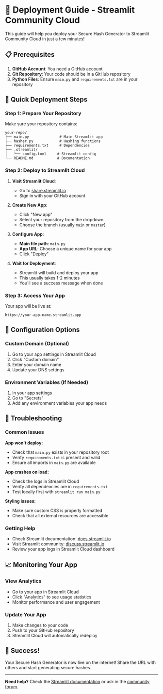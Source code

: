 # 🚀 Deployment Guide - Streamlit Community Cloud

This guide will help you deploy your Secure Hash Generator to Streamlit Community Cloud in just a few minutes!

## 📋 Prerequisites

1. **GitHub Account**: You need a GitHub account
2. **Git Repository**: Your code should be in a GitHub repository
3. **Python Files**: Ensure `main.py` and `requirements.txt` are in your repository

## 🎯 Quick Deployment Steps

### Step 1: Prepare Your Repository
Make sure your repository contains:
```
your-repo/
├── main.py              # Main Streamlit app
├── hasher.py            # Hashing functions
├── requirements.txt     # Dependencies
├── .streamlit/
│   └── config.toml     # Streamlit config
└── README.md           # Documentation
```

### Step 2: Deploy to Streamlit Cloud

1. **Visit Streamlit Cloud**:
   - Go to [share.streamlit.io](https://share.streamlit.io)
   - Sign in with your GitHub account

2. **Create New App**:
   - Click "New app"
   - Select your repository from the dropdown
   - Choose the branch (usually `main` or `master`)

3. **Configure App**:
   - **Main file path**: `main.py`
   - **App URL**: Choose a unique name for your app
   - Click "Deploy"

4. **Wait for Deployment**:
   - Streamlit will build and deploy your app
   - This usually takes 1-2 minutes
   - You'll see a success message when done

### Step 3: Access Your App
Your app will be live at:
```
https://your-app-name.streamlit.app
```

## 🔧 Configuration Options

### Custom Domain (Optional)
1. Go to your app settings in Streamlit Cloud
2. Click "Custom domain"
3. Enter your domain name
4. Update your DNS settings

### Environment Variables (If Needed)
1. In your app settings
2. Go to "Secrets"
3. Add any environment variables your app needs

## 🐛 Troubleshooting

### Common Issues

**App won't deploy:**
- Check that `main.py` exists in your repository root
- Verify `requirements.txt` is present and valid
- Ensure all imports in `main.py` are available

**App crashes on load:**
- Check the logs in Streamlit Cloud
- Verify all dependencies are in `requirements.txt`
- Test locally first with `streamlit run main.py`

**Styling issues:**
- Make sure custom CSS is properly formatted
- Check that all external resources are accessible

### Getting Help
- Check Streamlit documentation: [docs.streamlit.io](https://docs.streamlit.io)
- Visit Streamlit community: [discuss.streamlit.io](https://discuss.streamlit.io)
- Review your app logs in Streamlit Cloud dashboard

## 📈 Monitoring Your App

### View Analytics
- Go to your app in Streamlit Cloud
- Click "Analytics" to see usage statistics
- Monitor performance and user engagement

### Update Your App
1. Make changes to your code
2. Push to your GitHub repository
3. Streamlit Cloud will automatically redeploy

## 🎉 Success!

Your Secure Hash Generator is now live on the internet! Share the URL with others and start generating secure hashes.

---

**Need help?** Check the [Streamlit documentation](https://docs.streamlit.io) or ask in the [community forum](https://discuss.streamlit.io). 